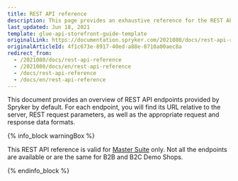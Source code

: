 ```yaml
---
title: REST API reference
description: This page provides an exhaustive reference for the REST API endpoints present in Spryker by default with the corresponding parameters and data formats.
last_updated: Jun 18, 2021
template: glue-api-storefront-guide-template
originalLink: https://documentation.spryker.com/2021080/docs/rest-api-reference
originalArticleId: 4f1c673e-8917-40ed-a88e-8710a00aec8a
redirect_from:
  - /2021080/docs/rest-api-reference
  - /2021080/docs/en/rest-api-reference
  - /docs/rest-api-reference
  - /docs/en/rest-api-reference
---
```


This document provides an overview of REST API endpoints provided by Spryker by default. For each endpoint, you will find its URL relative to the server, REST request parameters, as well as the appropriate request and response data formats.

{% info_block warningBox %}

This REST API reference is valid for [Master Suite](/docs/scos/user/intro-to-spryker/master-suite.html) only. Not all the endpoints are available or are the same for B2B and B2C Demo Shops.

{% endinfo_block %}

<div id="swagger-ui"></div>

<div class="script-link-loader" data-tag-type = "link" data-src="https://cdnjs.cloudflare.com/ajax/libs/swagger-ui/3.22.1/swagger-ui.css"></div>
<div class="script-link-loader" data-tag-type = "script" data-src="https://cdnjs.cloudflare.com/ajax/libs/swagger-ui/3.22.1/swagger-ui-standalone-preset.js"></div> 
<div class="script-link-loader" data-tag-type = "script" data-src="https://cdnjs.cloudflare.com/ajax/libs/swagger-ui/3.22.1/swagger-ui-bundle.js" ></div>


<div class="script-embed" data-code="window.onload = function() {
                console.log('start');
				const ui = SwaggerUIBundle({
					url: 'https://spryker.s3.eu-central-1.amazonaws.com/docs/Document+360/json/spryker_rest_api.schema_202090.json',
					dom_id: '#swagger-ui',
					deepLinking: true,
					presets: [
						SwaggerUIBundle.presets.apis,
						SwaggerUIStandalonePreset
					],
                     enableCORS: false,
					layout: 'BaseLayout',
                    supportedSubmitMethods: []
				})
                console.log(ui);
				window.ui = ui
			}">
</div>


